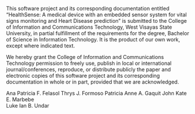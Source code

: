 This software project and its corresponding documentation entitled “HealthSense: A medical device with an embedded sensor system for vital signs monitoring and Heart Disease prediction” is submitted to the College of Information and Communications Technology, West Visayas State University, in partial fulfillment of the requirements for the degree, Bachelor of Science in Information Technology. It is the product of our own work, except where indicated text. 

We hereby grant the College of Information and Communications Technology permission to freely use, publish in local or international journal/conferences, reproduce, or distribute publicly the paper and electronic copies of this software project and its corresponding documentation in whole or in part, provided that we are acknowledged.


Ana Patricia F. Felasol
Thrys J. Formoso
Patricia Anne A. Gaquit 
John Kate E. Marbebe  
Luke Ian B. Undar

